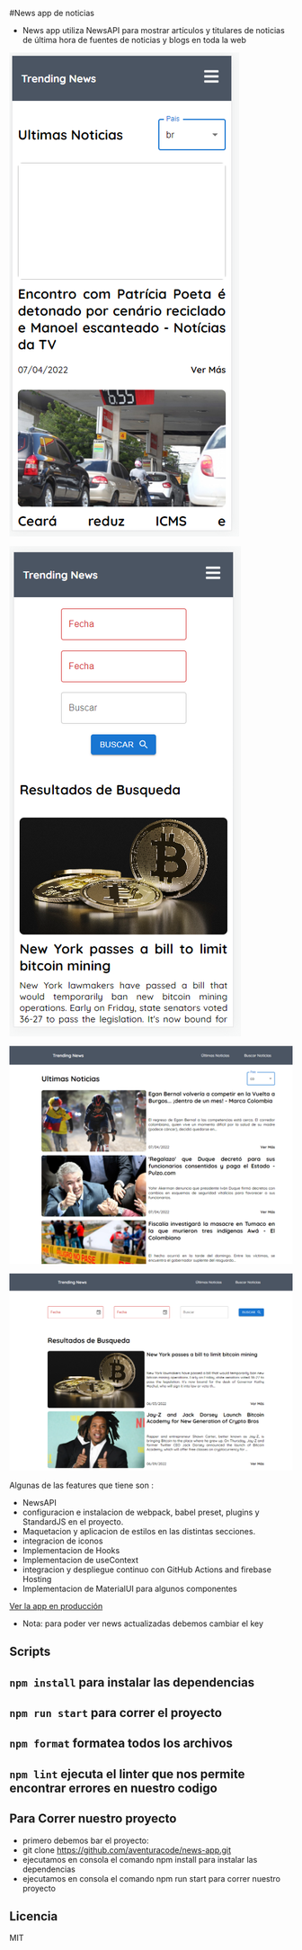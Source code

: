 #News app de noticias

- News app utiliza NewsAPI para mostrar artículos y titulares de noticias de última hora de fuentes de noticias y blogs en toda la web

![Captura NewsApi](.readme-static/lastnews.png)

![Captura NewsApi](.readme-static/resultSearch.png)

![Captura NewsApi](.readme-static/lastnewsweb.png)

![Captura NewsApi](.readme-static/searweb.png)

Algunas de las features que tiene son :

- NewsAPI
- configuracion e instalacion de webpack, babel preset, plugins y StandardJS en el proyecto.
- Maquetacion y aplicacion de estilos en las distintas secciones.
- integracion de iconos
- Implementacion de Hooks
- Implementacion de useContext
- integracion y despliegue continuo con GitHub Actions and firebase Hosting
- Implementacion de MaterialUI para algunos componentes

[Ver la app en producción](https://news-app-9232c.web.app/)
- Nota: para poder ver news actualizadas debemos cambiar el key 

## Scripts

## `npm install` para instalar las dependencias

## `npm run start` para correr el proyecto

## `npm format` formatea todos los archivos

## `npm lint` ejecuta el linter que nos permite encontrar errores en nuestro codigo

## Para Correr nuestro proyecto

- primero debemos bar el proyecto:
- git clone https://github.com/aventuracode/news-app.git
- ejecutamos en consola el comando npm install para instalar las dependencias
- ejecutamos en consola el comando npm run start para correr nuestro proyecto

## Licencia

MIT
